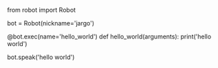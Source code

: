 from robot import Robot

bot = Robot(nickname='jargo')

@bot.exec(name='hello_world')
def hello_world(arguments):
  print('hello world')

bot.speak('hello world')
